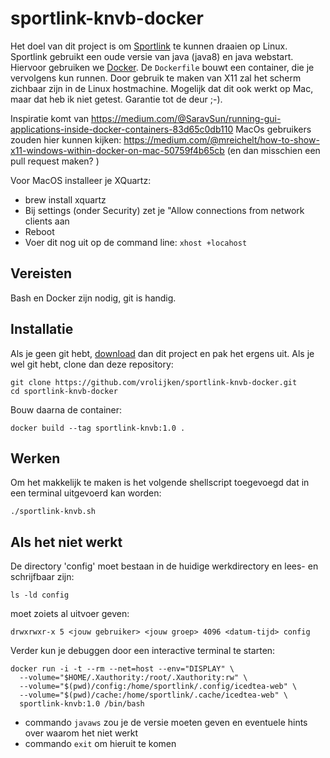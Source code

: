 # sportlink-knvb-docker

Het doel van dit project is om [Sportlink](https://www.sportlink.nl/) te kunnen draaien op Linux. 
Sportlink gebruikt een oude versie van java (java8) en java webstart. Hiervoor gebruiken we 
[Docker](https://www.docker.com/). De `Dockerfile` bouwt een container, die je vervolgens kun 
runnen. Door gebruik te maken van X11 zal het scherm zichbaar zijn in de Linux hostmachine. 
Mogelijk dat dit ook werkt op Mac, maar dat heb ik niet getest. Garantie tot de deur ;-).

Inspiratie komt van 
https://medium.com/@SaravSun/running-gui-applications-inside-docker-containers-83d65c0db110
MacOs gebruikers zouden hier kunnen kijken: 
https://medium.com/@mreichelt/how-to-show-x11-windows-within-docker-on-mac-50759f4b65cb (en dan
misschien een pull request maken?
)

Voor MacOS installeer je XQuartz:

- brew install xquartz
- Bij settings (onder Security) zet je "Allow connections from network clients aan
- Reboot
- Voer dit nog uit op de command line: `xhost +locahost`

## Vereisten

Bash en Docker zijn nodig, git is handig.

## Installatie

Als je geen git hebt, 
[download](https://github.com/vrolijken/sportlink-knvb-docker/archive/master.zip) dan dit project 
en pak het ergens uit. Als je wel git hebt, clone dan deze repository: 

```
git clone https://github.com/vrolijken/sportlink-knvb-docker.git
cd sportlink-knvb-docker
```

Bouw daarna de container:

```
docker build --tag sportlink-knvb:1.0 .
```

## Werken

Om het makkelijk te maken is het volgende shellscript toegevoegd dat in een terminal uitgevoerd
kan worden: 

```
./sportlink-knvb.sh
```

## Als het niet werkt

De directory 'config' moet bestaan in de huidige werkdirectory en lees- en schrijfbaar zijn:

```
ls -ld config
```
moet zoiets al uitvoer geven: 

```
drwxrwxr-x 5 <jouw gebruiker> <jouw groep> 4096 <datum-tijd> config

```

Verder kun je debuggen door een interactive terminal te starten:

```
docker run -i -t --rm --net=host --env="DISPLAY" \
  --volume="$HOME/.Xauthority:/root/.Xauthority:rw" \
  --volume="$(pwd)/config:/home/sportlink/.config/icedtea-web" \
  --volume="$(pwd)/cache:/home/sportlink/.cache/icedtea-web" \
  sportlink-knvb:1.0 /bin/bash

```

* commando `javaws` zou je de versie moeten geven en eventuele hints over waarom het niet werkt
* commando `exit` om hieruit te komen